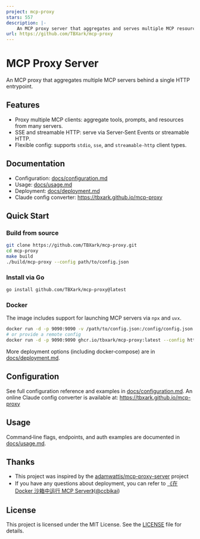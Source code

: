 ```yaml
---
project: mcp-proxy
stars: 557
description: |-
    An MCP proxy server that aggregates and serves multiple MCP resource servers through a single HTTP server.
url: https://github.com/TBXark/mcp-proxy
---
```


# MCP Proxy Server

An MCP proxy that aggregates multiple MCP servers behind a single HTTP entrypoint.

## Features

- Proxy multiple MCP clients: aggregate tools, prompts, and resources from many servers.
- SSE and streamable HTTP: serve via Server‑Sent Events or streamable HTTP.
- Flexible config: supports `stdio`, `sse`, and `streamable-http` client types.

## Documentation

- Configuration: [docs/configuration.md](docs/CONFIGURATION.md)
- Usage: [docs/usage.md](docs/USAGE.md)
- Deployment: [docs/deployment.md](docs/DEPLOYMENT.md)
- Claude config converter: https://tbxark.github.io/mcp-proxy

## Quick Start

### Build from source

```bash
git clone https://github.com/TBXark/mcp-proxy.git
cd mcp-proxy
make build
./build/mcp-proxy --config path/to/config.json
```

### Install via Go

```bash
go install github.com/TBXark/mcp-proxy@latest
```

### Docker

The image includes support for launching MCP servers via `npx` and `uvx`.

```bash
docker run -d -p 9090:9090 -v /path/to/config.json:/config/config.json ghcr.io/tbxark/mcp-proxy:latest
# or provide a remote config
docker run -d -p 9090:9090 ghcr.io/tbxark/mcp-proxy:latest --config https://example.com/config.json
```

More deployment options (including docker‑compose) are in [docs/deployment.md](docs/DEPLOYMENT.md).

## Configuration

See full configuration reference and examples in [docs/configuration.md](docs/CONFIGURATION.md).
An online Claude config converter is available at: https://tbxark.github.io/mcp-proxy


## Usage

Command‑line flags, endpoints, and auth examples are documented in [docs/usage.md](docs/USAGE.md).

## Thanks

- This project was inspired by the [adamwattis/mcp-proxy-server](https://github.com/adamwattis/mcp-proxy-server) project
- If you have any questions about deployment, you can refer to  [《在 Docker 沙箱中运行 MCP Server》](https://miantiao.me/posts/guide-to-running-mcp-server-in-a-sandbox/)([@ccbikai](https://github.com/ccbikai))

## License

This project is licensed under the MIT License. See the [LICENSE](LICENSE) file for details.

